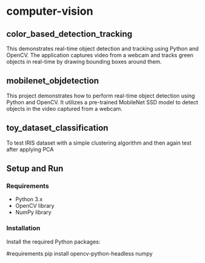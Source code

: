 # computer-vision

## color_based_detection_tracking
This demonstrates real-time object detection and tracking using Python and OpenCV. The application captures video from a webcam and tracks green objects in real-time by drawing bounding boxes around them.

## mobilenet_objdetection
This project demonstrates how to perform real-time object detection using Python and OpenCV. It utilizes a pre-trained MobileNet SSD model to detect objects in the video captured from a webcam.

## toy_dataset_classification
To test IRIS dataset with a simple clustering algorithm and then again test after applying PCA

## Setup and Run
### Requirements
- Python 3.x
- OpenCV library
- NumPy library

### Installation
Install the required Python packages:

#requirements
pip install opencv-python-headless numpy


